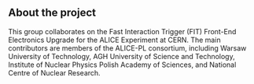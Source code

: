 
## About the project
This group collaborates on the Fast Interaction Trigger (FIT) Front-End Electronics Upgrade for the ALICE Experiment at CERN. The main contributors are members of the ALICE-PL consortium, including Warsaw University of Technology, AGH University of Science and Technology, Institute of Nuclear Physics Polish Academy of Sciences, and National Centre of Nuclear Research.  

<!--

**Here are some ideas to get you started:**

🙋‍♀️ A short introduction - what is your organization all about?
🌈 Contribution guidelines - how can the community get involved?
👩‍💻 Useful resources - where can the community find your docs? Is there anything else the community should know?
🍿 Fun facts - what does your team eat for breakfast?
🧙 Remember, you can do mighty things with the power of [Markdown](https://docs.github.com/github/writing-on-github/getting-started-with-writing-and-formatting-on-github/basic-writing-and-formatting-syntax)
-->
